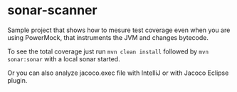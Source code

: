 # sonar-scanner

Sample project that shows how to mesure test coverage even when you are using PowerMock, that instruments the JVM and changes bytecode.

To see the total coverage just run `mvn clean install` followed by `mvn sonar:sonar` with a local sonar started.

Or you can also analyze jacoco.exec file with IntelliJ or with Jacoco Eclipse plugin.
